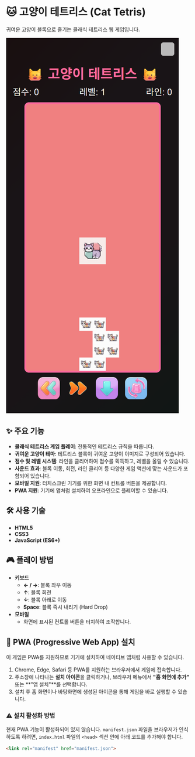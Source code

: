 # 🐱 고양이 테트리스 (Cat Tetris)

귀여운 고양이 블록으로 즐기는 클래식 테트리스 웹 게임입니다.

![고양이 테트리스 썸네일](new_images/thumbnail.png)

## ✨ 주요 기능

- **클래식 테트리스 게임 플레이**: 전통적인 테트리스 규칙을 따릅니다.
- **귀여운 고양이 테마**: 테트리스 블록이 귀여운 고양이 이미지로 구성되어 있습니다.
- **점수 및 레벨 시스템**: 라인을 클리어하여 점수를 획득하고, 레벨을 올릴 수 있습니다.
- **사운드 효과**: 블록 이동, 회전, 라인 클리어 등 다양한 게임 액션에 맞는 사운드가 포함되어 있습니다.
- **모바일 지원**: 터치스크린 기기를 위한 화면 내 컨트롤 버튼을 제공합니다.
- **PWA 지원**: 기기에 앱처럼 설치하여 오프라인으로 플레이할 수 있습니다.

## 🛠️ 사용 기술

- **HTML5**
- **CSS3**
- **JavaScript (ES6+)**

## 🎮 플레이 방법

- **키보드**
  - **← / →**: 블록 좌우 이동
  - **↑**: 블록 회전
  - **↓**: 블록 아래로 이동
  - **Space**: 블록 즉시 내리기 (Hard Drop)
- **모바일**
  - 화면에 표시된 컨트롤 버튼을 터치하여 조작합니다.

## 🚀 PWA (Progressive Web App) 설치

이 게임은 PWA를 지원하므로 기기에 설치하여 네이티브 앱처럼 사용할 수 있습니다.

1.  Chrome, Edge, Safari 등 PWA를 지원하는 브라우저에서 게임에 접속합니다.
2.  주소창에 나타나는 **설치 아이콘**을 클릭하거나, 브라우저 메뉴에서 **"홈 화면에 추가"** 또는 **"앱 설치"**를 선택합니다.
3.  설치 후 홈 화면이나 바탕화면에 생성된 아이콘을 통해 게임을 바로 실행할 수 있습니다.

### ⚠️ 설치 활성화 방법

현재 PWA 기능이 활성화되어 있지 않습니다. `manifest.json` 파일을 브라우저가 인식하도록 하려면, `index.html` 파일의 `<head>` 섹션 안에 아래 코드를 추가해야 합니다.

```html
<link rel="manifest" href="manifest.json">
```
